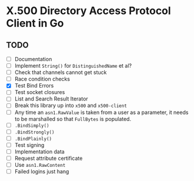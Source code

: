 # X.500 Directory Access Protocol Client in Go


## TODO

- [ ] Documentation
- [ ] Implement `String()` for `DistinguishedName` et al?
- [ ] Check that channels cannot get stuck
- [ ] Race condition checks
- [x] Test Bind Errors
- [ ] Test socket closures
- [ ] List and Search Result Iterator
- [ ] Break this library up into `x500` and `x500-client`
- [ ] Any time an `asn1.RawValue` is taken from a user as a parameter, it needs
      to be marshalled so that `FullBytes` is populated.
- [ ] `.BindSimply()`
- [ ] `.BindStrongly()`
- [ ] `.BindPlainly()`
- [ ] Test signing
- [ ] Implementation data
- [ ] Request attribute certificate
- [ ] Use `asn1.RawContent`
- [ ] Failed logins just hang

